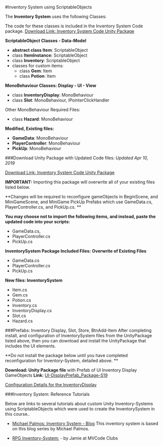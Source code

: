 #Inventory System using ScriptableObjects

The **Inventory System** uses the following Classes:

The code for these classes is included in the Inventory System Code package. [Download Link: Inventory System Code Unity Package](https://utdallas.box.com/v/InventorySystem-Code)


**ScriptableObject Classes - Data-Model**
- **abstract class Item**: ScriptableObject
- class **ItemInstance:** ScriptableObject
- class **Inventory**: ScriptableObject
- classes for custom items:
    - class **Gem**: Item
    - class **Potion**: Item
    
**MonoBehaviour Classes: Display - UI - View**

- class **InventoryDisplay**: MonoBehaviour
- class **Slot**: MonoBehaviour, IPointerClickHandler

Other MonoBehaviour Required Files:
- class **Hazard**: MonoBehaviour


**Modified, Existing files:**
- **GameData**: MonoBehaviour
- **PlayerController**: MonoBehaviour
- **PickUp**: MonoBehaviour

###Download Unity Package with Updated Code files:
_Updated Apr 10, 2019_

[Download Link: Inventory System Code Unity Package](https://utdallas.box.com/v/InventorySystem-Code)

**IMPORTANT:** Importing this package will overwrite all of your existing files listed below. 

**Changes will be required to reconfigure gameObjects in BeginScene, and MiniGameScene, and MiniGame PickUp Prefabs which use GameData.cs, PlayerController.cs, and PickUp.cs.  **

**You may choose not to import the following items, and instead, paste the updated code into your scripts:**
- GameData.cs,
- PlayerController.cs
- PickUp.cs

**InventorySystem Package Included Files:**
**Overwrite of Existing Files**
- GameData.cs
- PlayerController.cs
- PickUp.cs

**New files: InventorySystem**
- Item.cs
- Gem.cs
- Potion.cs
- Inventory.cs
- InventoryDisplay.cs
- Slot.cs
- Hazard.cs

###Prefabs: Inventory Display, Slot, Store, BtnAdd-Item 
After completing install, and configuration of InventorySystem files from the UnityPackage listed above, then you can download and install the UnityPackage that includes the UI elements.

**Do not install the package below until you have completed reconfiguration for Inventory-System, detailed above. **

**Download: Unity Package file** with Prefab of UI Inventory Display GameObjects
**Link:** [UI-DisplayPrefab_Package-S19](https://utdallas.box.com/v/UI-InventoryDisplay-S19)

[Configuration Details for the InventoryDisplay](https://kdoore.gitbooks.io/cs-2335/content/project-2-dictionaries-to-store-data/inventory-scriptableobject/inventory-display-slot.html)

###Inventory System: Reference Tutorials

Below are links to several tutorials about custom Unity Inventory-Systems using ScriptableObjects which were used to create the InventorySystem in this course..  

- [Michael Palmos: Inventory System - Blog](https://toqoz.svbtle.com/a-unity-inventory-system-that-actually-works)  This inventory system is based on this blog series by Michael Palmos.

- [RPG Inventory-System:](https://www.mvcode.com/lessons/unity-rpg-inventory-system-jamie) - by Jamie at MVCode Clubs 














